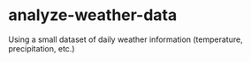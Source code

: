 # analyze-weather-data
Using a small dataset of daily weather information (temperature, precipitation, etc.)
